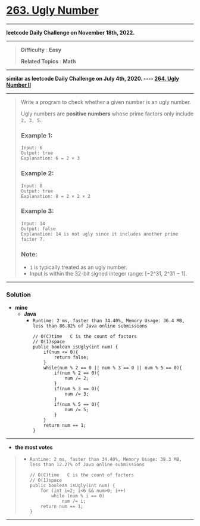 # [263. Ugly Number](https://leetcode.com/problems/ugly-number/)

---

**leetcode Daily Challenge on November 18th, 2022.**

---

> **Difficulty** : **Easy**
>
> **Related Topics** : **Math**

---

**similar as leetcode Daily Challenge on July 4th, 2020. ----  [264. Ugly Number II](https://github.com/103style/LeetCode/blob/master/Math/264.%20Ugly%20Number%20II.md)**

---

> Write a program to check whether a given number is an ugly number.
> 
> Ugly numbers are **positive numbers** whose prime factors only include `2, 3, 5`.
> 
> ### Example 1:
> ```
> Input: 6
> Output: true
> Explanation: 6 = 2 × 3
> ```
> 
> ### Example 2:
> ```
> Input: 8
> Output: true
> Explanation: 8 = 2 × 2 × 2
> ```
> 
> ### Example 3:
> ```
> Input: 14
> Output: false
> Explanation: 14 is not ugly since it includes another prime factor 7.
> ```
> 
> ### Note:
> * `1` is typically treated as an ugly number.
> * Input is within the 32-bit signed integer range: [−2^31,  2^31 − 1].

---

### Solution
* **mine**
  * **Java**
    * `Runtime: 2 ms, faster than 34.40%, Memory Usage: 36.4 MB, less than 86.82% of Java online submissions`
      ```
      // O(C)time   C is the count of factors
      // O(1)space
      public boolean isUgly(int num) {
          if(num <= 0){
              return false;
          }
          while(num % 2 == 0 || num % 3 == 0 || num % 5 == 0){
              if(num % 2 == 0){
                  num /= 2;
              }
              if(num % 3 == 0){
                  num /= 3;
              }
              if(num % 5 == 0){
                  num /= 5;
              }
          }
          return num == 1;
      }
      ```


---

* **the most votes**
>  * `Runtime: 2 ms, faster than 34.40%, Memory Usage: 38.3 MB, less than 12.27% of Java online submissions`
>    ```
>    // O(C)time   C is the count of factors
>    // O(1)space
>    public boolean isUgly(int num) {
>        for (int i=2; i<6 && num>0; i++)
>            while (num % i == 0)
>                num /= i;
>        return num == 1;
>    }
>    ```

---

